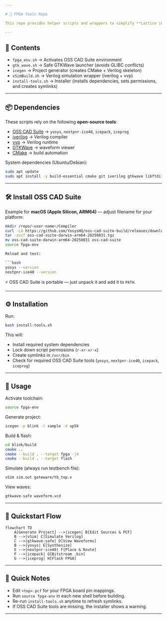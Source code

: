 ```yaml
---

# 🧊 FPGA Tools Repo

This repo provides helper scripts and wrappers to simplify **Lattice iCE40 FPGA** development using the **OSS CAD Suite** toolchain and **CMake**.

---
```


## 📂 Contents

* `fpga_env.sh` → Activates OSS CAD Suite environment
* `gtk_wave.sh` → Safe GTKWave launcher (avoids GLIBC conflicts)
* `icegen` → Project generator (creates CMake + Verilog skeleton)
* `vSimBuild.sh` → Verilog simulation wrapper (iverilog + vvp)
* `install-tools.sh` → Installer (installs dependencies, sets permissions, and creates symlinks)

---

## 📦 Dependencies

These scripts rely on the following **open-source tools**:

* [OSS CAD Suite](https://github.com/YosysHQ/oss-cad-suite-build) → `yosys`, `nextpnr-ice40`, `icepack`, `iceprog`
* [iverilog](http://iverilog.icarus.com/) → Verilog compiler
* [vvp](http://iverilog.icarus.com/) → Verilog runtime
* [GTKWave](http://gtkwave.sourceforge.net/) → waveform viewer
* [CMake](https://cmake.org/) → build automation

System dependencies (Ubuntu/Debian):

```bash
sudo apt update
sudo apt install -y build-essential cmake git iverilog gtkwave libftdi1-2 libusb-1.0-0
```

---

## 🛠 Install OSS CAD Suite

Example for **macOS (Apple Silicon, ARM64)** — adjust filename for your platform:

```bash
mkdir /repo/<user-name>/Compiler
curl -LO https://github.com/YosysHQ/oss-cad-suite-build/releases/download/2025-08-31/oss-cad-suite-darwin-arm64-20250831.tgz
tar -xvzf oss-cad-suite-darwin-arm64-20250831.tgz
mv oss-cad-suite-darwin-arm64-20250831 oss-cad-suite
source fpga-env

Reload and test:

```bash
yosys --version
nextpnr-ice40 --version
```

⚡ OSS CAD Suite is portable — just unpack it and add it to `PATH`.

---

## ⚙️ Installation

Run:

```bash
bash install-tools.sh
```

This will:

* Install required system dependencies
* Lock down script permissions (`r-xr-xr-x`)
* Create symlinks in `/usr/bin`
* Check for required OSS CAD Suite tools (`yosys`, `nextpnr-ice40`, `icepack`, `iceprog`)

---

## 🚀 Usage

Activate toolchain:

```bash
source fpga-env
```

Generate project:

```bash
icegen -p blink -t sample -d up5k
```

Build & flash:

```bash
cd blink/build
cmake ..
cmake --build . --target fpga -j4
cmake --build . --target flash
```

Simulate (always run testbench file):

```bash
vSim sim.out gateware/tb_top.v
```

View waves:

```bash
gtkwave-safe waveform.vcd
```

---

## 🔄 Quickstart Flow

```mermaid
flowchart TD
    A[Generate Project] -->|icegen| B[Edit Sources & PCF]
    B -->|vSim| C[Simulate Verilog]
    C -->|gtkwave-safe| D[View Waveforms]
    B -->|yosys| E[Synthesize]
    E -->|nextpnr-ice40| F[Place & Route]
    F -->|icepack| G[Bitstream .bin]
    G -->|iceprog| H[Flash FPGA]
```

---

## 📝 Quick Notes

* Edit `<top>.pcf` for your FPGA board pin mappings.
* Run `source fpga-env` in each new shell before building.
* Re-run `install-tools.sh` anytime to refresh symlinks.
* If OSS CAD Suite tools are missing, the installer shows a warning.

---


